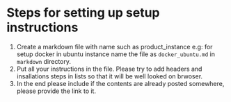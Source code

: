# Steps for setting up setup instructions

1. Create a markdown file with name such as product_instance e.g: for setup docker in ubuntu instance name the file as `docker_ubuntu.md` in `markdown` directory. 
2. Put all your instructions in the file. Please try to add headers and insallations steps in lists so that it will be well looked on brwoser.
3. In the end please include if the contents are already posted somewhere, please provide the link to it.